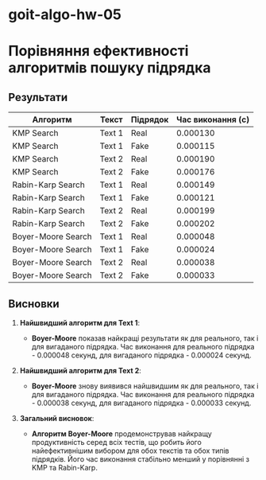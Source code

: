 # goit-algo-hw-05

# Порівняння ефективності алгоритмів пошуку підрядка

## Результати

| Алгоритм           | Текст | Підрядок     | Час виконання (с) |
|--------------------|-------|--------------|--------------------|
| KMP Search         | Text 1| Real         | 0.000130           |
| KMP Search         | Text 1| Fake         | 0.000115           |
| KMP Search         | Text 2| Real         | 0.000190           |
| KMP Search         | Text 2| Fake         | 0.000176           |
| Rabin-Karp Search  | Text 1| Real         | 0.000149           |
| Rabin-Karp Search  | Text 1| Fake         | 0.000121           |
| Rabin-Karp Search  | Text 2| Real         | 0.000199           |
| Rabin-Karp Search  | Text 2| Fake         | 0.000202           |
| Boyer-Moore Search | Text 1| Real         | 0.000048           |
| Boyer-Moore Search | Text 1| Fake         | 0.000024           |
| Boyer-Moore Search | Text 2| Real         | 0.000038           |
| Boyer-Moore Search | Text 2| Fake         | 0.000033           |

## Висновки

1. **Найшвидший алгоритм для Text 1**:
   - **Boyer-Moore** показав найкращі результати як для реального, так і для вигаданого підрядка. Час виконання для реального підрядка - 0.000048 секунд, для вигаданого підрядка - 0.000024 секунд.

2. **Найшвидший алгоритм для Text 2**:
   - **Boyer-Moore** знову виявився найшвидшим як для реального, так і для вигаданого підрядка. Час виконання для реального підрядка - 0.000038 секунд, для вигаданого підрядка - 0.000033 секунд.

3. **Загальний висновок**:
   - **Алгоритм Boyer-Moore** продемонстрував найкращу продуктивність серед всіх тестів, що робить його найефективнішим вибором для обох текстів та обох типів підрядків. Його час виконання стабільно менший у порівнянні з KMP та Rabin-Karp.
